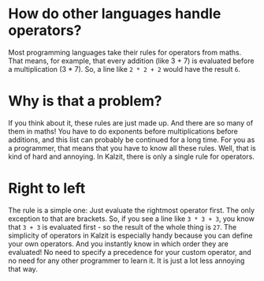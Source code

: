 # How do other languages handle operators?
Most programming languages take their rules for operators from maths.
That means, for example, that every addition (like 3 + 7) is evaluated before a multiplication (3 \* 7).
So, a line like `2 * 2 + 2` would have the result `6`.

# Why is that a problem?
If you think about it, these rules are just made up. And there are so many of them in maths!
You have to do exponents before multiplications before additions, and this list can probably be continued for a long time.
For you as a programmer, that means that you have to know all these rules. Well, that is kind of hard and annoying.
In Kalzit, there is only a single rule for operators.

# Right to left
The rule is a simple one: Just evaluate the rightmost operator first. The only exception to that are brackets.
So, if you see a line like `3 * 3 + 3`, you know that `3 + 3` is evaluated first - so the result of the whole thing is `27`.
The simplicity of operators in Kalzit is especially handy because you can define your own operators. And you instantly know in which order they are evaluated!
No need to specify a precedence for your custom operator, and no need for any other programmer to learn it. It is just a lot less annoying that way.
